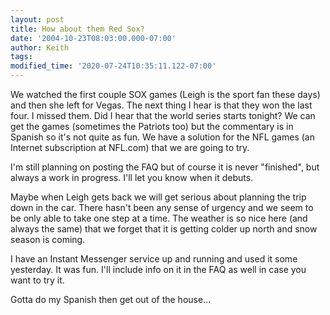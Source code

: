 ```yaml
---
layout: post
title: How about them Red Sox?
date: '2004-10-23T08:03:00.000-07:00'
author: Keith
tags:
modified_time: '2020-07-24T10:35:11.122-07:00'
---
```

We watched the first couple SOX games (Leigh is the sport fan these
days) and then she left for Vegas. The next thing I hear is that they
won the last four. I missed them. Did I hear that the world series
starts tonight? We can get the games (sometimes the Patriots too) but
the commentary is in Spanish so it's not quite as fun. We have a
solution for the NFL games (an Internet subscription at NFL.com) that we
are going to try.

I'm still planning on posting the FAQ but of course it is never
"finished", but always a work in progress. I'll let you know when it
debuts.

Maybe when Leigh gets back we will get serious about planning the trip
down in the car. There hasn't been any sense of urgency and we seem to
be only able to take one step at a time. The weather is so nice here
(and always the same) that we forget that it is getting colder up north
and snow season is coming.

I have an Instant Messenger service up and running and used it some
yesterday. It was fun. I'll include info on it in the FAQ as well in
case you want to try it.

Gotta do my Spanish then get out of the house...
